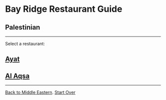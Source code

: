 # Bay Ridge Restaurant Guide
## Palestinian
---
Select a restaurant:

## [Ayat]()
## [Al Aqsa]()
---
[Back to Middle Eastern](Middle-eastern/middle-eastern.md).
[Start Over](../home.md)
